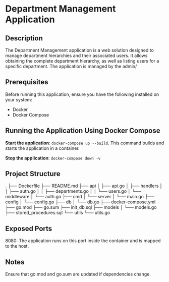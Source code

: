 
# Department Management Application

## Description
The Department Management application is a web solution designed to manage department hierarchies and their associated users. It allows obtaining the complete department hierarchy, as well as listing users for a specific department. The application is managed by the admin/

## Prerequisites

Before running this application, ensure you have the following installed on your system:
 - Docker
 - Docker Compose


## Running the Application Using Docker Compose

**Start the application**: ```docker-compose up --build```. This command builds and starts the application in a container.

**Stop the application**: ```docker-compose down -v```

## Project Structure

.
├── Dockerfile
├── README.md
├── api
│   ├── api.go
│   ├── handlers
│   │   ├── auth.go
│   │   ├── departments.go
│   │   └── users.go
│   └── middleware
│       └── auth.go
├── cmd
│   └── server
│       └── main.go
├── config
│   └── config.go
├── db
│   └── db.go
├── docker-compose.yml
├── go.mod
├── go.sum
├── init_db.sql
├── models
│   └── models.go
├── stored_procedures.sql
└── utils
    └── utils.go

## Exposed Ports

8080: The application runs on this port inside the container and is mapped to the host.

## Notes

Ensure that go.mod and go.sum are updated if dependencies change.
